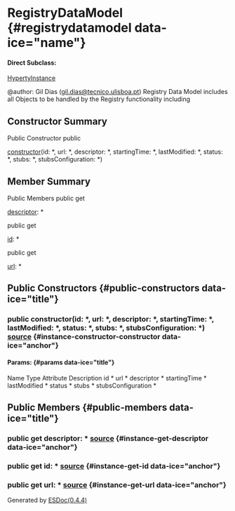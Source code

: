 <div class="self-detail detail">

RegistryDataModel {#registrydatamodel data-ice="name"}
=================

<div class="flat-list" data-ice="directSubclass">

#### Direct Subclass:

<div>

<span>[HypertyInstance](../../../class/src/registry/HypertyInstance.js~HypertyInstance.html)</span>

</div>

</div>

<div class="description" data-ice="description">

@author: Gil Dias (gil.dias@tecnico.ulisboa.pt) Registry Data Model
includes all Objects to be handled by the Registry functionality
including

</div>

</div>

<div data-ice="constructorSummary">

Constructor Summary
-------------------

Public Constructor
<span class="access" data-ice="access">public</span> <span
class="override" data-ice="override"></span>
<div>

<span
data-ice="name"><span>[constructor](../../../class/src/registry/RegistryDataModel.js~RegistryDataModel.html#instance-constructor-constructor)</span></span><span
data-ice="signature">(id: <span>\*</span>, url: <span>\*</span>,
descriptor: <span>\*</span>, startingTime: <span>\*</span>,
lastModified: <span>\*</span>, status: <span>\*</span>, stubs:
<span>\*</span>, stubsConfiguration: <span>\*</span>)</span>

</div>

<div>

</div>

</div>

<div data-ice="memberSummary">

Member Summary
--------------

Public Members
<span class="access" data-ice="access">public</span> <span class="kind"
data-ice="kind">get</span> <span class="override"
data-ice="override"></span>
<div>

<span
data-ice="name"><span>[descriptor](../../../class/src/registry/RegistryDataModel.js~RegistryDataModel.html#instance-get-descriptor)</span></span><span
data-ice="signature">: <span>\*</span></span>

</div>

<div>

</div>

<span class="access" data-ice="access">public</span> <span class="kind"
data-ice="kind">get</span> <span class="override"
data-ice="override"></span>
<div>

<span
data-ice="name"><span>[id](../../../class/src/registry/RegistryDataModel.js~RegistryDataModel.html#instance-get-id)</span></span><span
data-ice="signature">: <span>\*</span></span>

</div>

<div>

</div>

<span class="access" data-ice="access">public</span> <span class="kind"
data-ice="kind">get</span> <span class="override"
data-ice="override"></span>
<div>

<span
data-ice="name"><span>[url](../../../class/src/registry/RegistryDataModel.js~RegistryDataModel.html#instance-get-url)</span></span><span
data-ice="signature">: <span>\*</span></span>

</div>

<div>

</div>

</div>

<div data-ice="constructorDetails">

Public Constructors {#public-constructors data-ice="title"}
-------------------

<div class="detail" data-ice="detail">

### <span class="access" data-ice="access">public</span> <span data-ice="name">constructor</span><span data-ice="signature">(id: <span>\*</span>, url: <span>\*</span>, descriptor: <span>\*</span>, startingTime: <span>\*</span>, lastModified: <span>\*</span>, status: <span>\*</span>, stubs: <span>\*</span>, stubsConfiguration: <span>\*</span>)</span> <span class="right-info"> <span data-ice="source"><span>[source](../../../file/src/registry/RegistryDataModel.js.html#lineNumber7)</span></span> </span> {#instance-constructor-constructor data-ice="anchor"}

<div data-ice="properties">

<div data-ice="properties">

#### Params: {#params data-ice="title"}

Name
Type
Attribute
Description
id
<span>\*</span>
url
<span>\*</span>
descriptor
<span>\*</span>
startingTime
<span>\*</span>
lastModified
<span>\*</span>
status
<span>\*</span>
stubs
<span>\*</span>
stubsConfiguration
<span>\*</span>

</div>

</div>

</div>

</div>

<div data-ice="memberDetails">

Public Members {#public-members data-ice="title"}
--------------

<div class="detail" data-ice="detail">

### <span class="access" data-ice="access">public</span> <span class="kind" data-ice="kind">get</span> <span data-ice="name">descriptor</span><span data-ice="signature">: <span>\*</span></span> <span class="right-info"> <span data-ice="source"><span>[source](../../../file/src/registry/RegistryDataModel.js.html#lineNumber30)</span></span> </span> {#instance-get-descriptor data-ice="anchor"}

<div data-ice="properties">

</div>

</div>

<div class="detail" data-ice="detail">

### <span class="access" data-ice="access">public</span> <span class="kind" data-ice="kind">get</span> <span data-ice="name">id</span><span data-ice="signature">: <span>\*</span></span> <span class="right-info"> <span data-ice="source"><span>[source](../../../file/src/registry/RegistryDataModel.js.html#lineNumber20)</span></span> </span> {#instance-get-id data-ice="anchor"}

<div data-ice="properties">

</div>

</div>

<div class="detail" data-ice="detail">

### <span class="access" data-ice="access">public</span> <span class="kind" data-ice="kind">get</span> <span data-ice="name">url</span><span data-ice="signature">: <span>\*</span></span> <span class="right-info"> <span data-ice="source"><span>[source](../../../file/src/registry/RegistryDataModel.js.html#lineNumber25)</span></span> </span> {#instance-get-url data-ice="anchor"}

<div data-ice="properties">

</div>

</div>

</div>

</div>

Generated by [ESDoc<span
data-ice="esdocVersion">(0.4.4)</span>](https://esdoc.org)
